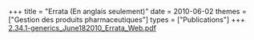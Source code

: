 +++
title = "Errata (En anglais seulement)"
date = 2010-06-02
themes = ["Gestion des produits pharmaceutiques"]
types = ["Publications"]
+++
[2.34.1-generics_June182010_Errata_Web.pdf](/files/2.34.1-generics_June182010_Errata_Web.pdf)
